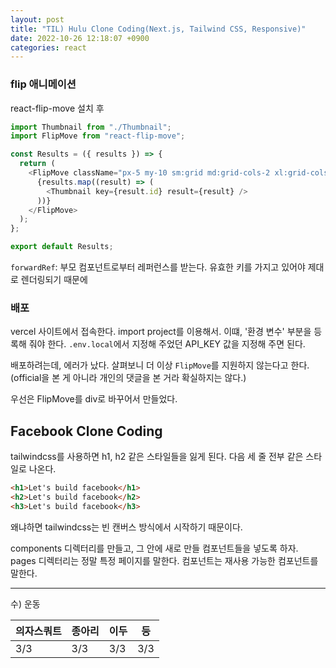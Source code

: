 ```yaml
---
layout: post
title: "TIL) Hulu Clone Coding(Next.js, Tailwind CSS, Responsive)"
date: 2022-10-26 12:18:07 +0900
categories: react
---
```


### flip 애니메이션

react-flip-move 설치 후

```js
import Thumbnail from "./Thumbnail";
import FlipMove from "react-flip-move";

const Results = ({ results }) => {
  return (
    <FlipMove className="px-5 my-10 sm:grid md:grid-cols-2 xl:grid-cols-3 3xl:flex flex-wrap justify-center">
      {results.map((result) => (
        <Thumbnail key={result.id} result={result} />
      ))}
    </FlipMove>
  );
};

export default Results;
```

`forwardRef`: 부모 컴포넌트로부터 레퍼런스를 받는다. 유효한 키를 가지고 있어야 제대로 렌더링되기 때문에

### 배포

vercel 사이트에서 접속한다. import project를 이용해서.
이떄, '환경 변수' 부분을 등록해 줘야 한다. `.env.local`에서 지정해 주었던 API_KEY 값을 지정해 주면 된다.

배포하려는데, 에러가 났다. 살펴보니 더 이상 `FlipMove`를 지원하지 않는다고 한다.(official을 본 게 아니라 개인의 댓글을 본 거라 확실하지는 않다.)

우선은 FlipMove를 div로 바꾸어서 만들었다.

## Facebook Clone Coding

tailwindcss를 사용하면 h1, h2 같은 스타일들을 잃게 된다. 다음 세 줄 전부 같은 스타일로 나온다.

```html
<h1>Let's build facebook</h1>
<h2>Let's build facebook</h2>
<h3>Let's build facebook</h3>
```

왜냐하면 tailwindcss는 빈 캔버스 방식에서 시작하기 때문이다.

components 디렉터리를 만들고, 그 안에 새로 만들 컴포넌트들을 넣도록 하자. pages 디렉터리는 정말 특정 페이지를 말한다. 컴포넌트는 재사용 가능한 컴포넌트를 말한다.

<hr />
수) 운동

| 의자스쿼트 | 종아리 | 이두 | 등  |
| ---------- | ------ | ---- | --- |
| 3/3        | 3/3    | 3/3  | 3/3 |
